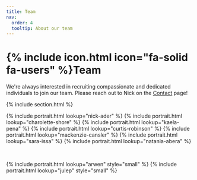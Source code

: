 ```yaml
---
title: Team
nav:
  order: 4
  tooltip: About our team
---
```


# {% include icon.html icon="fa-solid fa-users" %}Team

We're always interested in recruiting compassionate and dedicated individuals to join our team. Please reach out to Nick on the [Contact](https://nickaderlab.com/contact/) page!

{% include section.html %}

{% include portrait.html lookup="nick-ader" %}
{% include portrait.html lookup="charolette-shore" %}
{% include portrait.html lookup="kaela-pena" %}
{% include portrait.html lookup="curtis-robinson" %}
{% include portrait.html lookup="mackenzie-cansler" %}
{% include portrait.html lookup="sara-issa" %}
{% include portrait.html lookup="natania-abera" %}

<br>

{% include portrait.html lookup="arwen" style="small" %}
{% include portrait.html lookup="julep" style="small" %}
